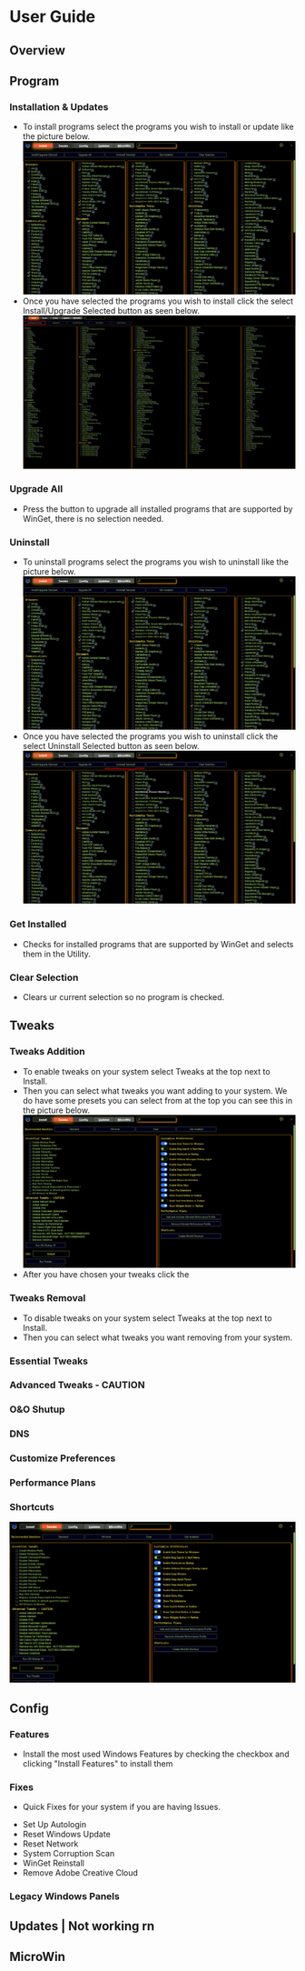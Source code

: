 # User Guide

## Overview

## Program

### Installation & Updates
* To install programs select the programs you wish to install or update like the picture below.
![Program Install](assets/ProgramInstall.png)
* Once you have selected the programs you wish to install click the select Install/Upgrade Selected button as seen below.
![Program Install Button](assets/ProgramInstallButton.png)

### Upgrade All
* Press the button to upgrade all installed programs that are supported by WinGet, there is no selection needed.

### Uninstall
* To uninstall programs select the programs you wish to uninstall like the picture below.
![Program Uninstall](assets/ProgramInstall.png)
* Once you have selected the programs you wish to uninstall click the select Uninstall Selected button as seen below.
![Program Uninstall Button](assets/ProgramUninstall.png)

### Get Installed
* Checks for installed programs that are supported by WinGet and selects them in the Utility.

### Clear Selection
* Clears ur current selection so no program is checked.

## Tweaks

### Tweaks Addition
* To enable tweaks on your system select Tweaks at the top next to Install.
* Then you can select what tweaks you want adding to your system. We do have some presets you can select from at the top you can see this in the picture below. 
![Tweaks Screen](assets/TweaksScreen.PNG)
* After you have chosen your tweaks click the 

### Tweaks Removal
* To disable tweaks on your system select Tweaks at the top next to Install.
* Then you can select what tweaks you want removing from your system.

### Essential Tweaks

### Advanced Tweaks - CAUTION

### O&O Shutup

### DNS

### Customize Preferences

### Performance Plans

### Shortcuts


![Tweaks Screen](assets/TweaksScreen.PNG)

## Config

### Features
* Install the most used Windows Features by checking the checkbox and clicking "Install Features" to install them

### Fixes
* Quick Fixes for your system if you are having Issues.

- Set Up Autologin
- Reset Windows Update
- Reset Network
- System Corruption Scan
- WinGet Reinstall
- Remove Adobe Creative Cloud

### Legacy Windows Panels

## Updates | Not working rn

## MicroWin